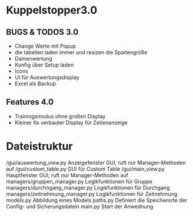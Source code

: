 # Kuppelstopper3.0

## BUGS & TODOS 3.0
- Change Werte mit Popup
- die tabellen laden immer und resizen die Spaltengröße
- Damenwertung
- Konfig über Setup laden
- Icons
- UI für Auswertungsdisplay
- Excel als Backup

## Features 4.0
- Trainingsmodus ohne großen Display
- Kleiner fix verbauter Display für Zeitenanzeige







# Dateistruktur
/gui/auswertung_view.py             Anzeigefenster GUI, ruft nur Manager-Methoden auf
/gui/custom_table.py                GUI für Custom Table
/gui/main_view.py                   Hauptfenster GUI, ruft nur Manager-Methoden auf
managers/gruppen_manager.py         Logikfunktionen für Gruppe 
managers/durchngang_manager.py      Logikfunktionen für Durchgang  
managers/zeitnehmung_manager.py     Logikfunktionen für Zeitnehmung           
models.py                           Abbildung eines Models
paths.py                            Definiert die Speicherorte der Config- und Sicherungsdatein
main.py                             Start der Anwednung




